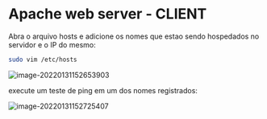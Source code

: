 # Apache web server - CLIENT

Abra o arquivo hosts e adicione os nomes que estao sendo hospedados no servidor e o IP do mesmo: 

````bash
sudo vim /etc/hosts
````

![image-20220131152653903](C:\Users\lucas\AppData\Roaming\Typora\typora-user-images\image-20220131152653903.png)

execute um teste de ping em um dos nomes registrados:

![image-20220131152725407](C:\Users\lucas\AppData\Roaming\Typora\typora-user-images\image-20220131152725407.png)

